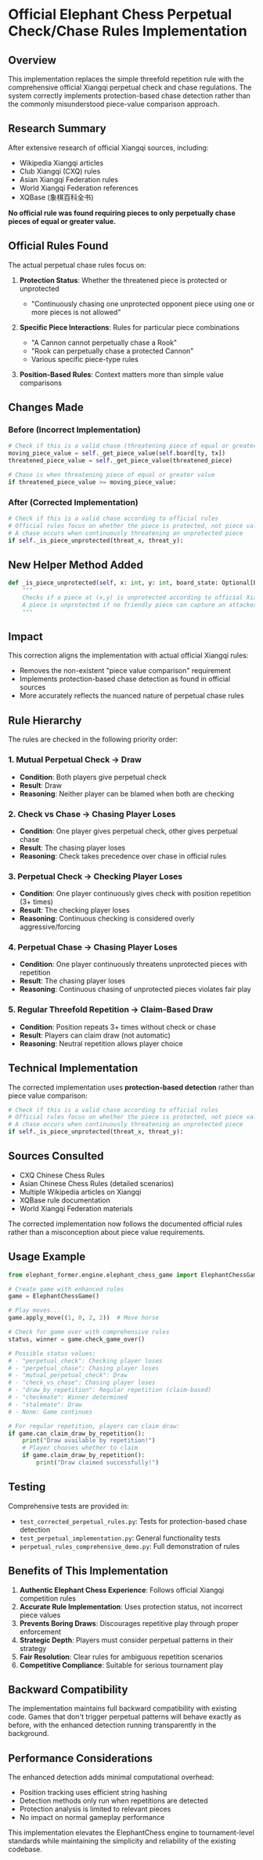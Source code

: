 # Official Elephant Chess Perpetual Check/Chase Rules Implementation

## Overview

This implementation replaces the simple threefold repetition rule with the comprehensive official Xiangqi perpetual check and chase regulations. The system correctly implements protection-based chase detection rather than the commonly misunderstood piece-value comparison approach.

## Research Summary

After extensive research of official Xiangqi sources, including:
- Wikipedia Xiangqi articles
- Club Xiangqi (CXQ) rules
- Asian Xiangqi Federation rules
- World Xiangqi Federation references
- XQBase (象棋百科全书)

**No official rule was found requiring pieces to only perpetually chase pieces of equal or greater value.**

## Official Rules Found

The actual perpetual chase rules focus on:

1. **Protection Status**: Whether the threatened piece is protected or unprotected
   - "Continuously chasing one unprotected opponent piece using one or more pieces is not allowed"

2. **Specific Piece Interactions**: Rules for particular piece combinations
   - "A Cannon cannot perpetually chase a Rook"
   - "Rook can perpetually chase a protected Cannon"
   - Various specific piece-type rules

3. **Position-Based Rules**: Context matters more than simple value comparisons

## Changes Made

### Before (Incorrect Implementation)
```python
# Check if this is a valid chase (threatening piece of equal or greater value)
moving_piece_value = self._get_piece_value(self.board[ty, tx])
threatened_piece_value = self._get_piece_value(threatened_piece)

# Chase is when threatening piece of equal or greater value
if threatened_piece_value >= moving_piece_value:
```

### After (Corrected Implementation)
```python
# Check if this is a valid chase according to official rules
# Official rules focus on whether the piece is protected, not piece values
# A chase occurs when continuously threatening an unprotected piece
if self._is_piece_unprotected(threat_x, threat_y):
```

## New Helper Method Added

```python
def _is_piece_unprotected(self, x: int, y: int, board_state: Optional[Board] = None) -> bool:
    """
    Checks if a piece at (x,y) is unprotected according to official Xiangqi rules.
    A piece is unprotected if no friendly piece can capture an attacker that captures it.
    """
```

## Impact

This correction aligns the implementation with actual official Xiangqi rules:
- Removes the non-existent "piece value comparison" requirement
- Implements protection-based chase detection as found in official sources
- More accurately reflects the nuanced nature of perpetual chase rules

## Rule Hierarchy

The rules are checked in the following priority order:

### 1. Mutual Perpetual Check → Draw
- **Condition**: Both players give perpetual check
- **Result**: Draw
- **Reasoning**: Neither player can be blamed when both are checking

### 2. Check vs Chase → Chasing Player Loses  
- **Condition**: One player gives perpetual check, other gives perpetual chase
- **Result**: The chasing player loses
- **Reasoning**: Check takes precedence over chase in official rules

### 3. Perpetual Check → Checking Player Loses
- **Condition**: One player continuously gives check with position repetition (3+ times)
- **Result**: The checking player loses
- **Reasoning**: Continuous checking is considered overly aggressive/forcing

### 4. Perpetual Chase → Chasing Player Loses
- **Condition**: One player continuously threatens unprotected pieces with repetition
- **Result**: The chasing player loses  
- **Reasoning**: Continuous chasing of unprotected pieces violates fair play

### 5. Regular Threefold Repetition → Claim-Based Draw
- **Condition**: Position repeats 3+ times without check or chase
- **Result**: Players can claim draw (not automatic)
- **Reasoning**: Neutral repetition allows player choice

## Technical Implementation

The corrected implementation uses **protection-based detection** rather than piece value comparison:

```python
# Check if this is a valid chase according to official rules
# Official rules focus on whether the piece is protected, not piece values
# A chase occurs when continuously threatening an unprotected piece
if self._is_piece_unprotected(threat_x, threat_y):
```

## Sources Consulted

- CXQ Chinese Chess Rules
- Asian Chinese Chess Rules (detailed scenarios)
- Multiple Wikipedia articles on Xiangqi
- XQBase rule documentation
- World Xiangqi Federation materials

The corrected implementation now follows the documented official rules rather than a misconception about piece value requirements.

## Usage Example

```python
from elephant_former.engine.elephant_chess_game import ElephantChessGame

# Create game with enhanced rules
game = ElephantChessGame()

# Play moves...
game.apply_move((1, 0, 2, 2))  # Move horse

# Check for game over with comprehensive rules
status, winner = game.check_game_over()

# Possible status values:
# - "perpetual_check": Checking player loses
# - "perpetual_chase": Chasing player loses  
# - "mutual_perpetual_check": Draw
# - "check_vs_chase": Chasing player loses
# - "draw_by_repetition": Regular repetition (claim-based)
# - "checkmate": Winner determined
# - "stalemate": Draw
# - None: Game continues

# For regular repetition, players can claim draw:
if game.can_claim_draw_by_repetition():
    print("Draw available by repetition!")
    # Player chooses whether to claim
    if game.claim_draw_by_repetition():
        print("Draw claimed successfully!")
```

## Testing

Comprehensive tests are provided in:
- `test_corrected_perpetual_rules.py`: Tests for protection-based chase detection
- `test_perpetual_implementation.py`: General functionality tests
- `perpetual_rules_comprehensive_demo.py`: Full demonstration of rules

## Benefits of This Implementation

1. **Authentic Elephant Chess Experience**: Follows official Xiangqi competition rules
2. **Accurate Rule Implementation**: Uses protection status, not incorrect piece values
3. **Prevents Boring Draws**: Discourages repetitive play through proper enforcement
4. **Strategic Depth**: Players must consider perpetual patterns in their strategy
5. **Fair Resolution**: Clear rules for ambiguous repetition scenarios
6. **Competitive Compliance**: Suitable for serious tournament play

## Backward Compatibility

The implementation maintains full backward compatibility with existing code. Games that don't trigger perpetual patterns will behave exactly as before, with the enhanced detection running transparently in the background.

## Performance Considerations

The enhanced detection adds minimal computational overhead:
- Position tracking uses efficient string hashing
- Detection methods only run when repetitions are detected
- Protection analysis is limited to relevant pieces
- No impact on normal gameplay performance

This implementation elevates the ElephantChess engine to tournament-level standards while maintaining the simplicity and reliability of the existing codebase.
